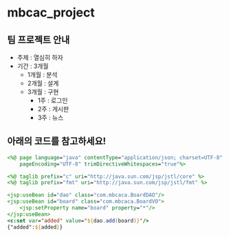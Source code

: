 # mbcac_project

## 팀 프로젝트 안내
* 주제 : 열심히 하자
* 기간 : 3개월
  + 1개월 : 분석
  + 2개월 : 설계
  + 3개월 : 구현
    - 1주 : 로그인
    - 2주 : 게시판
    - 3주 : 뉴스

## 아래의 코드를 참고하세요!
```jsp
<%@ page language="java" contentType="application/json; charset=UTF-8"
    pageEncoding="UTF-8" trimDirectiveWhitespaces="true"%>

<%@ taglib prefix="c" uri="http://java.sun.com/jsp/jstl/core" %>
<%@ taglib prefix="fmt" uri="http://java.sun.com/jsp/jstl/fmt" %>

<jsp:useBean id="dao" class="com.mbcaca.BoardDAO"/>
<jsp:useBean id="board" class="com.mbcaca.BoardVO">
	<jsp:setProperty name="board" property="*"/>
</jsp:useBean>
<c:set var="added" value="${dao.add(board)}"/>
{"added":${added}}
```


